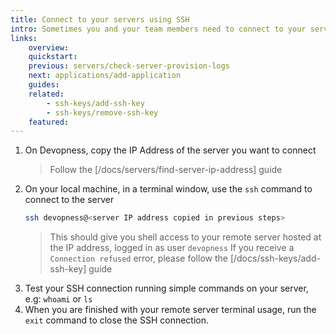 ```yaml
---
title: Connect to your servers using SSH
intro: Sometimes you and your team members need to connect to your servers to run commands from the terminal. Connect via SSH to ensure your servers only executes commands by authorized SSH keys.
links:
    overview:
    quickstart:
    previous: servers/check-server-provision-logs
    next: applications/add-application
    guides:
    related:
        - ssh-keys/add-ssh-key
        - ssh-keys/remove-ssh-key
    featured:
---
```


1. On Devopness, copy the IP Address of the server you want to connect
    > Follow the [/docs/servers/find-server-ip-address] guide
1. On your local machine, in a terminal window, use the `ssh` command to connect to the server
    ```bash
    ssh devopness@<server IP address copied in previous steps>
    ```
    > This should give you shell access to your remote server hosted at the IP address, logged in as user `devopness`
    > If you receive a `Connection refused` error, please follow the [/docs/ssh-keys/add-ssh-key] guide
1. Test your SSH connection running simple commands on your server, e.g: `whoami` or `ls`
1. When you are finished with your remote server terminal usage, run the `exit` command to close the SSH connection.
